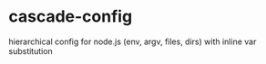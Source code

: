 # cascade-config
hierarchical config for node.js (env, argv, files, dirs) with inline var substitution
